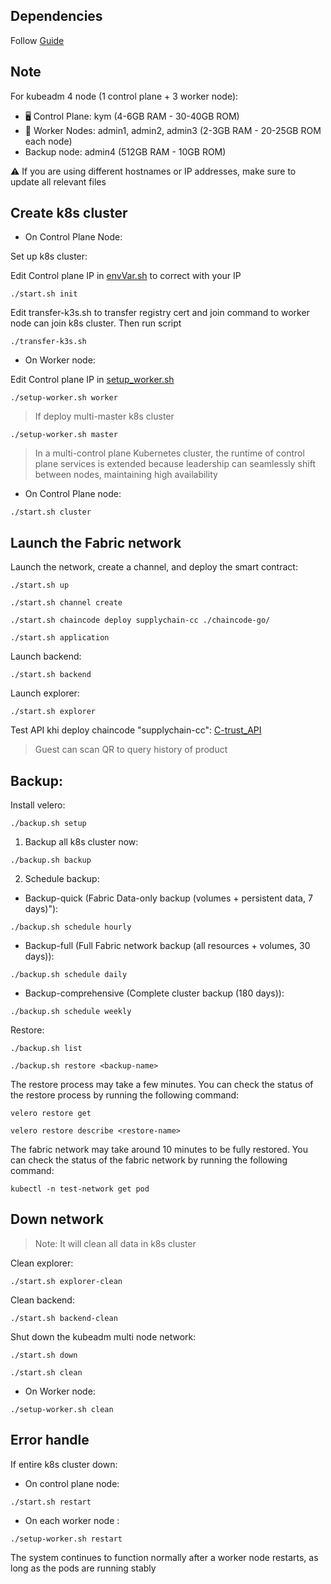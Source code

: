 
## Dependencies
Follow [Guide](./dependencies.md)

## Note 

For kubeadm 4 node (1 control plane + 3 worker node):

- 🖥️ Control Plane: kym (4-6GB RAM - 30-40GB ROM)
- 👷 Worker Nodes: admin1, admin2, admin3 (2-3GB RAM - 20-25GB ROM each node)
- Backup node: admin4 (512GB RAM - 10GB ROM)

⚠️ If you are using different hostnames or IP addresses, make sure to update all relevant files

## Create k8s cluster

- On Control Plane Node:

Set up k8s cluster:

Edit Control plane IP in [envVar.sh](./k8s-setup/envVar.sh) to correct with your IP
```shell
./start.sh init 
```

Edit transfer-k3s.sh to transfer registry cert and join command to worker node can join k8s cluster. Then run script

```shell
./transfer-k3s.sh 
```

- On Worker node:

Edit Control plane IP in [setup_worker.sh](./k8s-setup/setup-worker.sh) 

```shell
./setup-worker.sh worker
```

> If deploy multi-master k8s cluster
```shell
./setup-worker.sh master
```

> In a multi-control plane Kubernetes cluster, the runtime of control plane services is extended because leadership can seamlessly shift between nodes, maintaining high availability

- On Control Plane node:

```shell
./start.sh cluster 
```

## Launch the Fabric network

Launch the network, create a channel, and deploy the smart contract: 
```shell
./start.sh up

./start.sh channel create

./start.sh chaincode deploy supplychain-cc ./chaincode-go/

./start.sh application
```

Launch backend:
```shell
./start.sh backend
```

Launch explorer:
```shell
./start.sh explorer
```

Test API khi deploy chaincode "supplychain-cc": [C-trust_API](https://www.postman.com/research-administrator-81537314/workspace/c-trust/collection/37567808-6b97fada-a115-40f5-95eb-5870711fcc52?action=share&creator=37567808)

> Guest can scan QR to query history of product

## Backup:

Install velero:
```shell
./backup.sh setup
```

1. Backup all k8s cluster now:
```shell
./backup.sh backup 
```

2. Schedule backup:
- Backup-quick (Fabric Data-only backup (volumes + persistent data, 7 days)"):
```shell
./backup.sh schedule hourly
```
- Backup-full (Full Fabric network backup (all resources + volumes, 30 days)):
```shell
./backup.sh schedule daily
```
- Backup-comprehensive (Complete cluster backup (180 days)):
```shell
./backup.sh schedule weekly
```

Restore:
```shell
./backup.sh list

./backup.sh restore <backup-name>
```

The restore process may take a few minutes. You can check the status of the restore process by running the following command:
```shell
velero restore get

velero restore describe <restore-name>
```

The fabric network may take around 10 minutes to be fully restored. You can check the status of the fabric network by running the following command:
```shell
kubectl -n test-network get pod
```

## Down network
> Note: It will clean all data in k8s cluster

Clean explorer:
```shell
./start.sh explorer-clean
```

Clean backend:
```shell
./start.sh backend-clean
```

Shut down the kubeadm multi node network: 

```shell
./start.sh down 

./start.sh clean
```

- On Worker node:
```shell
./setup-worker.sh clean
```

## Error handle

If entire k8s cluster down:
- On control plane node:
```shell
./start.sh restart
```

- On each worker node : 
```shell
./setup-worker.sh restart
```

The system continues to function normally after a worker node restarts, as long as the pods are running stably
